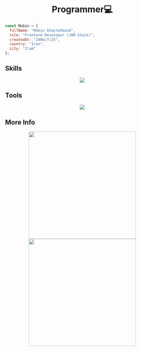 <h1 align="center">Programmer💻</h1>

```js
const Mobin = {
  fullName: "Mobin khastehband",
  role: "Frontend Developer (JAM Stack)",
  createdAt: "2006/7/25",
  country: "Iran",
  city: "Ilam"
};
```

<h2>Skills</h2>

<div align="center">
    <img src="https://skillicons.dev/icons?i=html,css,tailwind,bootstrap,materialui,js,regex,jquery,react,nextjs,vite,redux,graphql,git,npm,cs,cpp" />
</div>

<h2>Tools</h2>

<div align="center">
    <img src="https://skillicons.dev/icons?i=vscode,postman,github,firebase,supabase" />
</div>

<h2>More Info</h2>

<div align="center">
    <img height="350px" src="https://github-readme-stats.vercel.app/api?username=narko-kh&show=reviews,discussions_started,discussions_answered,prs_merged,prs_merged_percentage&theme=tokyonight" /><img height="350px" src="https://github-readme-stats.vercel.app/api/top-langs/?username=narko-kh&layout=pie&theme=tokyonight" />
</div>
